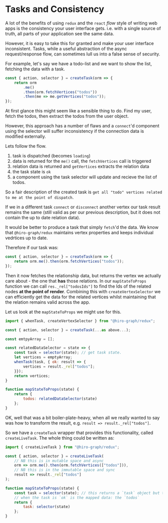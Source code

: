 # Tasks and Consistency

A lot of the benefits of using `redux` and the `react` _flow_ style of writing web apps is the consistency your user interface gets. i.e. with a single source of truth, all parts of your application see the same data.

However, it is easy to take this for granted and make your user interface inconsistent. Tasks, while a useful abstraction of the async request/response flow, can sometimes lull us into a false sense of security.

For example, let's say we have a todo-list and we want to show the list, fetching the data with a task.

```javascript
const { action, selector } = createTask(orm => {
    return orm
        .me()
        .then(orm.fetchVertices("todos"))
        .then(me => me.getVertices("todos"));
});
```

At first glance this might seem like a sensible thing to do. Find my user, fetch the todos, then extract the todos from the user object.

However, this approach has a number of flaws and a `connect`'d component using the selector will suffer inconsistency if the connection data is modified externally.

Lets follow the flow.

1. task is dispatched (becomes `loading`)
2. data is returned for the `me()` call, the `fetchVertices` call is triggered
3. relation data is returned and `getVertices` extracts the relation data
4. the task state is `ok`
5. a component using the task selector will update and recieve the list of todos.

So a fair description of the created task is `get all "todo" vertices related to me at the point of dispatch`.

If we in a different task `connect` or `disconnect` another vertex our task result remains the same (still valid as per our previous description, but it does not contain the up to date relation data).

It would be better to produce a task that simply `fetch`'d the data. We know that `@hiro-graph/redux` maintains vertex properties and keeps individual vedrtices up to date.

Therefore if our task was:

```javascript
const { action, selector } = createTask(orm => {
    return orm.me().then(orm.fetchVertices("todos"));
});
```

Then it now fetches the relationship data, but returns the vertex we actually care about - the one that **has** those relations. In our `mapStateToProps` function we can call `res._rel["todosIds"]` to find the Ids of the related nodes **at the point of render**. Combining this with `createVertexSelector` we can efficiently get the data for the related vertices whilst maintaining that the relation remains valid across the app.

Let us look at the `mapStateToProps` we might use for this.

```javascript
import { whenTask, createVertexSelector } from "@hiro-graph/redux";

const { action, selector } = createTask(...as above...);

const emtpyArray = [];

const relatedDataSelector = state => {
    const task = selector(state); // get task state.
    let vertices = emptyArray;
    whenTask(task, { ok: result => {
        vertices = result._rel["todos"];
    }});
    return vertices;
}

function mapStateToProps(state) {
    return {
        todos: relatedDataSelector(state)
    };
}
```

OK, well that was a bit boiler-plate-heavy, when all we really wanted to say was how to transform the result, e.g. `result => result._rel["todos"]`.

So we have a `createTask` wrapper that provides this functionality, called `createLiveTask`. The whole thing could be written as:

```javascript
import { createLiveTask } from "@hiro-graph/redux";

const { action, selector } = createLiveTask(
    // NB this is in mutable space and async
    orm => orm.me().then(orm.fetchVertices(["todos"])),
    // NB this is in the immutable space and sync
    result => result._rel["todos"]
);

function mapStateToProps(state) {
    const task = selector(state); // this returns a `task` object but the `result`
    // when the task is `ok` is the mapped data: the `todos`
    return {
        task: selector(state)
    };
}
```
